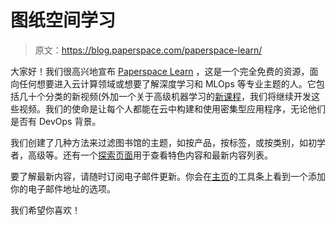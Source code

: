 # 图纸空间学习

> 原文：<https://blog.paperspace.com/paperspace-learn/>

大家好！我们很高兴地宣布 [Paperspace Learn](https://learn.paperspace.com) ，这是一个完全免费的资源，面向任何想要进入云计算领域或想要了解深度学习和 MLOps 等专业主题的人。它包括几十个分类的新视频(外加一个关于高级机器学习的[新课程](https://learn.paperspace.com/series/paperclips-demystifying-state-of-the-art-ml-systems)，我们将继续开发这些视频。我们的使命是让每个人都能在云中构建和使用密集型应用程序，无论他们是否有 DevOps 背景。

我们创建了几种方法来过滤图书馆的主题，如按产品，按标签，或按类别，如初学者，高级等。还有一个[探索页面](https://learn.paperspace.com/explore)用于查看特色内容和最新内容列表。

要了解最新内容，请随时订阅电子邮件更新。你会在[主页](https://learn.paperspace.com/)的工具条上看到一个添加你的电子邮件地址的选项。

我们希望你喜欢！